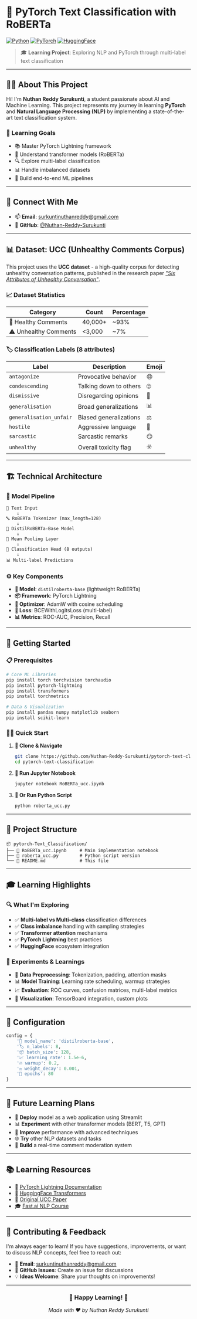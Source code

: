 # 🤖 PyTorch Text Classification with RoBERTa

[![Python](https://img.shields.io/badge/Python-3.8%2B-blue?style=for-the-badge&logo=python)](https://python.org)
[![PyTorch](https://img.shields.io/badge/PyTorch-Lightning-red?style=for-the-badge&logo=pytorch)](https://pytorch.org)
[![HuggingFace](https://img.shields.io/badge/🤗-Transformers-yellow?style=for-the-badge)](https://huggingface.co)

> 🎓 **Learning Project**: Exploring NLP and PyTorch through multi-label text classification

---

## 👨‍💻 About This Project

Hi! I'm **Nuthan Reddy Surukunti**, a student passionate about AI and Machine Learning. This project represents my journey in learning **PyTorch** and **Natural Language Processing (NLP)** by implementing a state-of-the-art text classification system.

### 🎯 **Learning Goals**
- 📚 Master PyTorch Lightning framework
- 🧠 Understand transformer models (RoBERTa)
- 🔍 Explore multi-label classification
- 📊 Handle imbalanced datasets
- 🚀 Build end-to-end ML pipelines

---

## 📧 **Connect With Me**
- 📫 **Email**: [surkuntinuthanreddy@gmail.com](mailto:surkuntinuthanreddy@gmail.com)
- 🐙 **GitHub**: [@Nuthan-Reddy-Surukunti](https://github.com/Nuthan-Reddy-Surukunti)

---

## 📊 **Dataset: UCC (Unhealthy Comments Corpus)**

This project uses the **UCC dataset** - a high-quality corpus for detecting unhealthy conversation patterns, published in the research paper [*"Six Attributes of Unhealthy Conversation"*](https://arxiv.org/abs/2010.07410).

### 📈 **Dataset Statistics**
| Category | Count | Percentage |
|----------|--------|-----------|
| 💚 Healthy Comments | 40,000+ | ~93% |
| ⚠️ Unhealthy Comments | <3,000 | ~7% |

### 🏷️ **Classification Labels (8 attributes)**
| Label | Description | Emoji |
|-------|-------------|-------|
| `antagonize` | Provocative behavior | 😠 |
| `condescending` | Talking down to others | 🙄 |
| `dismissive` | Disregarding opinions | 🚫 |
| `generalisation` | Broad generalizations | 📊 |
| `generalisation_unfair` | Biased generalizations | ⚖️ |
| `hostile` | Aggressive language | 💢 |
| `sarcastic` | Sarcastic remarks | 😏 |
| `unhealthy` | Overall toxicity flag | ☣️ |

---

## 🏗️ **Technical Architecture**

### 🤖 **Model Pipeline**
```
📝 Text Input
    ↓
🔤 RoBERTa Tokenizer (max_length=128)
    ↓
🧠 DistilRoBERTa-Base Model
    ↓
🔄 Mean Pooling Layer
    ↓
🎯 Classification Head (8 outputs)
    ↓
📊 Multi-label Predictions
```

### ⚙️ **Key Components**
- **🤖 Model**: `distilroberta-base` (lightweight RoBERTa)
- **📦 Framework**: PyTorch Lightning
- **🔧 Optimizer**: AdamW with cosine scheduling
- **📏 Loss**: BCEWithLogitsLoss (multi-label)
- **📊 Metrics**: ROC-AUC, Precision, Recall

---

## 🚀 **Getting Started**

### 📋 **Prerequisites**
```bash
# Core ML Libraries
pip install torch torchvision torchaudio
pip install pytorch-lightning
pip install transformers
pip install torchmetrics

# Data & Visualization
pip install pandas numpy matplotlib seaborn
pip install scikit-learn
```

### 🏃‍♂️ **Quick Start**
1. **📂 Clone & Navigate**
   ```bash
   git clone https://github.com/Nuthan-Reddy-Surukunti/pytorch-text-classification
   cd pytorch-text-classification
   ```

2. **📓 Run Jupyter Notebook**
   ```bash
   jupyter notebook RoBERTa_ucc.ipynb
   ```

3. **🐍 Or Run Python Script**
   ```bash
   python roberta_ucc.py
   ```

---

## 📁 **Project Structure**
```
📦 pytorch-Text_Classification/
├── 📓 RoBERTa_ucc.ipynb     # Main implementation notebook
├── 🐍 roberta_ucc.py        # Python script version
└── 📖 README.md             # This file
```

---

## 🎓 **Learning Highlights**

### 🔍 **What I'm Exploring**
- ✅ **Multi-label vs Multi-class** classification differences
- ✅ **Class imbalance** handling with sampling strategies
- ✅ **Transformer attention** mechanisms
- ✅ **PyTorch Lightning** best practices
- ✅ **HuggingFace** ecosystem integration

### 🧪 **Experiments & Learnings**
- 🔬 **Data Preprocessing**: Tokenization, padding, attention masks
- 📊 **Model Training**: Learning rate scheduling, warmup strategies
- 📈 **Evaluation**: ROC curves, confusion matrices, multi-label metrics
- 🎨 **Visualization**: TensorBoard integration, custom plots

---

## 🎯 **Configuration**
```python
config = {
    '🤖 model_name': 'distilroberta-base',
    '🏷️ n_labels': 8,
    '📦 batch_size': 128,
    '📈 learning_rate': 1.5e-6,
    '🔥 warmup': 0.2,
    '⚖️ weight_decay': 0.001,
    '🔄 epochs': 80
}
```

---

## 🔮 **Future Learning Plans**
- 🚀 **Deploy** model as a web application using Streamlit
- 📊 **Experiment** with other transformer models (BERT, T5, GPT)
- 🎯 **Improve** performance with advanced techniques
- 🌐 **Try** other NLP datasets and tasks
- 📱 **Build** a real-time comment moderation system

---

## 📚 **Learning Resources**
- 📖 [PyTorch Lightning Documentation](https://pytorch-lightning.readthedocs.io/)
- 🤗 [HuggingFace Transformers](https://huggingface.co/transformers/)
- 📝 [Original UCC Paper](https://arxiv.org/abs/2010.07410)
- 🎓 [Fast.ai NLP Course](https://course.fast.ai/)

---

## 🤝 **Contributing & Feedback**
I'm always eager to learn! If you have suggestions, improvements, or want to discuss NLP concepts, feel free to reach out:

- 💌 **Email**: [surkuntinuthanreddy@gmail.com](mailto:surkuntinuthanreddy@gmail.com)
- 🐙 **GitHub Issues**: Create an issue for discussions
- 💡 **Ideas Welcome**: Share your thoughts on improvements!


---

<div align="center">

### 🌟 **Happy Learning!** 🌟
*Made with ❤️ by Nuthan Reddy Surukunti*

</div>

